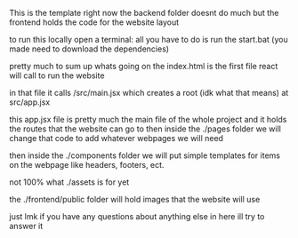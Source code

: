 This is the template 
right now the backend folder doesnt do much 
but the frontend holds the code for the website layout

to run this locally open a terminal:
all you have to do is run the start.bat
(you made need to download the dependencies)

pretty much to sum up whats going on the index.html is the first file react will call to run the website

in that file it calls /src/main.jsx which creates a root (idk what that means) at src/app.jsx 

this app.jsx file is pretty much the main file of the whole project and it holds the routes that the website can go to
then inside the ./pages folder we will change that code to add whatever webpages we will need

then inside the ./components folder we will put simple templates for items on the webpage like headers, footers, ect.

not 100% what ./assets is for yet

the ./frontend/public folder will hold images that the website will use

just lmk if you have any questions about anything else in here ill try to answer it
